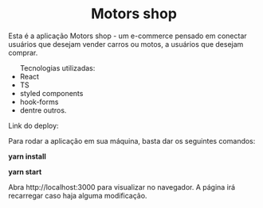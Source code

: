 <h1 align="center">
Motors shop
</h1>

<p>
Esta é a aplicação Motors shop - um e-commerce pensado em conectar usuários que desejam vender carros ou motos, a usuários que desejam comprar.
</p>

<ul align="start">
Tecnologias utilizadas:
<li>React</li> 
<li>TS</li>
<li>styled components</li>
<li>hook-forms</li>
<li>dentre outros.</li>
</ul>


<p>
Link do deploy:
</p>

<p>
Para rodar a aplicação em sua máquina, basta dar os seguintes comandos:
</p>

<strong>yarn install</strong>

<strong>yarn start</strong>

Abra http://localhost:3000 para visualizar no navegador.
A página irá recarregar caso haja alguma modificação.

